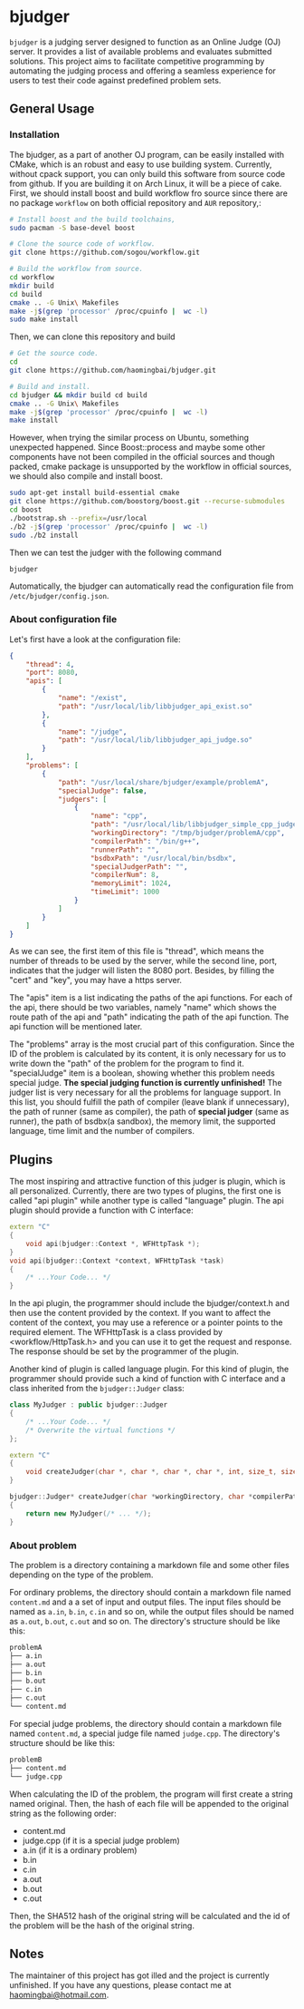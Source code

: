 # bjudger

`bjudger` is a judging server designed to function as an Online Judge (OJ) server. It provides a list of available problems and evaluates submitted solutions. This project aims to facilitate competitive programming by automating the judging process and offering a seamless experience for users to test their code against predefined problem sets.

## General Usage

### Installation

The bjudger, as a part of another OJ program, can be easily installed with CMake, which is an robust and easy to use building system. Currently, without cpack support, you can only build this software from source code from github. If you are building it on Arch Linux, it will be a piece of cake. First, we should install boost and build workflow fro source since there are no package `workflow` on both official repository and `AUR` repository,:

```bash
# Install boost and the build toolchains,
sudo pacman -S base-devel boost

# Clone the source code of workflow.
git clone https://github.com/sogou/workflow.git

# Build the workflow from source.
cd workflow
mkdir build
cd build
cmake .. -G Unix\ Makefiles
make -j$(grep 'processor' /proc/cpuinfo |  wc -l)
sudo make install
```

Then, we can clone this repository and build

```bash
# Get the source code.
cd
git clone https://github.com/haomingbai/bjudger.git

# Build and install.
cd bjudger && mkdir build cd build
cmake .. -G Unix\ Makefiles
make -j$(grep 'processor' /proc/cpuinfo |  wc -l)
make install
```

However, when trying the similar process on Ubuntu, something unexpected happened. Since Boost::process and maybe some other components have not been compiled in the official sources and though packed, cmake package is unsupported by the workflow in official sources, we should also compile and install boost.

```bash
sudo apt-get install build-essential cmake
git clone https://github.com/boostorg/boost.git --recurse-submodules
cd boost
./bootstrap.sh --prefix=/usr/local
./b2 -j$(grep 'processor' /proc/cpuinfo |  wc -l)
sudo ./b2 install
```

Then we can test the judger with the following command

```bash
bjudger
```

Automatically, the bjudger can automatically read the configuration file from `/etc/bjudger/config.json`.

### About configuration file

Let's first have a look at the configuration file:

```json
{
    "thread": 4,
    "port": 8080,
    "apis": [
        {
            "name": "/exist",
            "path": "/usr/local/lib/libbjudger_api_exist.so"
        },
        {
            "name": "/judge",
            "path": "/usr/local/lib/libbjudger_api_judge.so"
        }
    ],
    "problems": [
        {
            "path": "/usr/local/share/bjudger/example/problemA",
            "specialJudge": false,
            "judgers": [
                {
                    "name": "cpp",
                    "path": "/usr/local/lib/libbjudger_simple_cpp_judger.so",
                    "workingDirectory": "/tmp/bjudger/problemA/cpp",
                    "compilerPath": "/bin/g++",
                    "runnerPath": "",
                    "bsdbxPath": "/usr/local/bin/bsdbx",
                    "specialJudgerPath": "",
                    "compilerNum": 8,
                    "memoryLimit": 1024,
                    "timeLimit": 1000
                }
            ]
        }
    ]
}
```

As we can see, the first item of this file is "thread", which means the number of threads to be used by the server, while the second line, port, indicates that the judger will listen the 8080 port. Besides, by filling the "cert" and "key", you may have a https server.

The "apis" item is a list indicating the paths of the api functions. For each of the api, there should be two variables, namely "name" which shows the route path of the api and "path" indicating the path of the api function. The api function will be mentioned later.

The "problems" array is the most crucial part of this configuration. Since the ID of the problem is calculated by its content, it is only necessary for us to write down the "path" of the problem for the program to find it. "specialJudge" item is a boolean, showing whether this problem needs special judge. **The special judging function is currently unfinished!** The judger list is very necessary for all the problems for language support. In this list, you should fulfill the path of compiler (leave blank if unnecessary), the path of runner (same as compiler), the path of **special judger** (same as runner), the path of bsdbx(a sandbox), the memory limit, the supported language, time limit and the number of compilers.

## Plugins

The most inspiring and attractive function of this judger is plugin, which is all personalized. Currently, there are two types of plugins, the first one is called "api plugin" while another type is called "language" plugin. The api plugin should provide a function with C interface:

```C++
extern "C" 
{
    void api(bjudger::Context *, WFHttpTask *);
}
void api(bjudger::Context *context, WFHttpTask *task)
{
    /* ...Your Code... */
}
```

In the api plugin, the programmer should include the bjudger/context.h and then use the content provided by the context. If you want to affect the content of the context, you may use a reference or a pointer points to the required element. The WFHttpTask is a class provided by <workflow/HttpTask.h> and you can use it to get the request and response. The response should be set by the programmer of the plugin.

Another kind of plugin is called language plugin. For this kind of plugin, the programmer should provide such a kind of function with C interface and a class inherited from the `bjudger::Judger` class:

```C++
class MyJudger : public bjudger::Judger
{
    /* ...Your Code... */
    /* Overwrite the virtual functions */
};

extern "C" 
{
    void createJudger(char *, char *, char *, char *, int, size_t, size_t, char *);
}

bjudger::Judger* createJudger(char *workingDirectory, char *compilerPath, char *runnerPath, char *specialJudgerPath, int compilerNum, size_t memoryLimit, size_t timeLimit, char *bsdbxPath)
{
    return new MyJudger(/* ... */);
}
```

### About problem

The problem is a directory containing a markdown file and some other files depending on the type of the problem.

For ordinary problems, the directory should contain a markdown file named `content.md` and a a set of input and output files. The input files should be named as `a.in`, `b.in`, `c.in` and so on, while the output files should be named as `a.out`, `b.out`, `c.out` and so on. The directory's structure should be like this:

```bash
problemA
├── a.in
├── a.out
├── b.in
├── b.out
├── c.in
├── c.out
└── content.md
```

For special judge problems, the directory should contain a markdown file named `content.md`, a special judge file named `judge.cpp`. The directory's structure should be like this:

```bash
problemB
├── content.md
└── judge.cpp
```

When calculating the ID of the problem, the program will first create a string named original. Then, the hash of each file will be appended to the original string as the following order:

+ content.md
+ judge.cpp (if it is a special judge problem)
+ a.in (if it is a ordinary problem)
+ b.in
+ c.in
+ a.out
+ b.out
+ c.out

Then, the SHA512 hash of the original string will be calculated and the id of the problem will be the hash of the original string.

## Notes

The maintainer of this project has got illed and the project is currently unfinished. If you have any questions, please contact me at [haomingbai@hotmail.com](mailto:haomingbai@hotmail.com).
